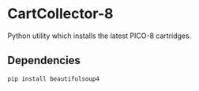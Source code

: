 # CartCollector-8
Python utility which installs the latest PICO-8 cartridges.

Dependencies
------------

```
pip install beautifulsoup4
```
